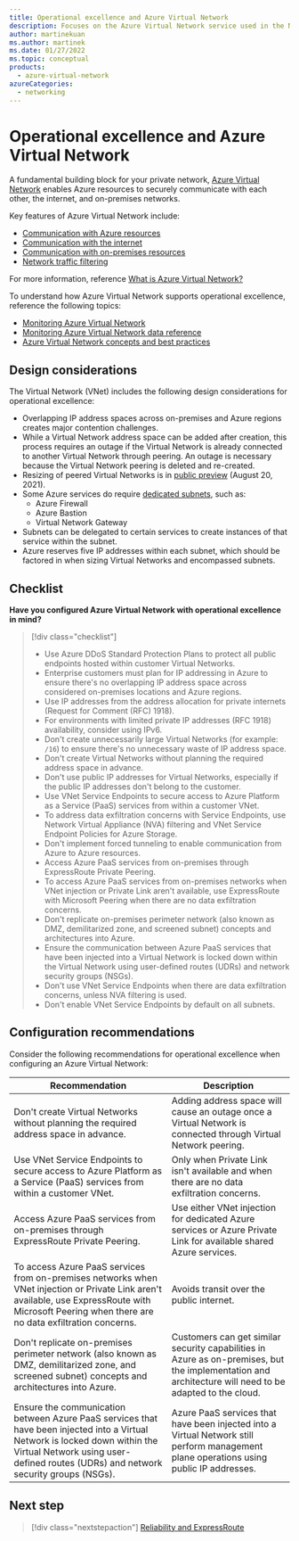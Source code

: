 ```yaml
---
title: Operational excellence and Azure Virtual Network
description: Focuses on the Azure Virtual Network service used in the Networking solution to provide best-practice, design considerations, and configuration recommendations related to Operational excellence.
author: martinekuan
ms.author: martinek
ms.date: 01/27/2022
ms.topic: conceptual
products:
  - azure-virtual-network
azureCategories:
  - networking
---
```


# Operational excellence and Azure Virtual Network

A fundamental building block for your private network, [Azure Virtual Network](/azure/virtual-network/) enables Azure resources to securely communicate with each other, the internet, and on-premises networks.

Key features of Azure Virtual Network include:

- [Communication with Azure resources](/azure/virtual-network/virtual-networks-overview#communicate-between-azure-resources)
- [Communication with the internet](/azure/virtual-network/virtual-networks-overview#communicate-with-the-internet)
- [Communication with on-premises resources](/azure/virtual-network/virtual-networks-overview#communicate-with-on-premises-resources)
- [Network traffic filtering](/azure/virtual-network/virtual-networks-overview#filter-network-traffic)

For more information, reference [What is Azure Virtual Network?](/azure/virtual-network/virtual-networks-overview)

To understand how Azure Virtual Network supports operational excellence, reference the following topics:

- [Monitoring Azure Virtual Network](/azure/virtual-network/monitor-virtual-network)
- [Monitoring Azure Virtual Network data reference](/azure/virtual-network/monitor-virtual-network-reference#resource-logs)
- [Azure Virtual Network concepts and best practices](/azure/virtual-network/concepts-and-best-practices)

## Design considerations

The Virtual Network (VNet) includes the following design considerations for operational excellence:

- Overlapping IP address spaces across on-premises and Azure regions creates major contention challenges.
- While a Virtual Network address space can be added after creation, this process requires an outage if the Virtual Network is already connected to another Virtual Network through peering. An outage is necessary because the Virtual Network peering is deleted and re-created.
- Resizing of peered Virtual Networks is in [public preview](https://azure.microsoft.com/blog/how-to-resize-azure-virtual-networks-that-are-peered-now-in-preview/) (August 20, 2021).
- Some Azure services do require [dedicated subnets](/azure/virtual-network/virtual-network-for-azure-services#services-that-can-be-deployed-into-a-virtual-network), such as:
  - Azure Firewall
  - Azure Bastion
  - Virtual Network Gateway
- Subnets can be delegated to certain services to create instances of that service within the subnet.
- Azure reserves five IP addresses within each subnet, which should be factored in when sizing Virtual Networks and encompassed subnets.

## Checklist

**Have you configured Azure Virtual Network with operational excellence in mind?**

> [!div class="checklist"]
> - Use Azure DDoS Standard Protection Plans to protect all public endpoints hosted within customer Virtual Networks.
> - Enterprise customers must plan for IP addressing in Azure to ensure there's no overlapping IP address space across considered on-premises locations and Azure regions.
> - Use IP addresses from the address allocation for private internets (Request for Comment (RFC) 1918).
> - For environments with limited private IP addresses (RFC 1918) availability, consider using IPv6.
> - Don't create unnecessarily large Virtual Networks (for example: `/16`) to ensure there's no unnecessary waste of IP address space.
> - Don't create Virtual Networks without planning the required address space in advance.
> - Don't use public IP addresses for Virtual Networks, especially if the public IP addresses don't belong to the customer.
> - Use VNet Service Endpoints to secure access to Azure Platform as a Service (PaaS) services from within a customer VNet.
> - To address data exfiltration concerns with Service Endpoints, use Network Virtual Appliance (NVA) filtering and VNet Service Endpoint Policies for Azure Storage.
> - Don't implement forced tunneling to enable communication from Azure to Azure resources.
> - Access Azure PaaS services from on-premises through ExpressRoute Private Peering.
> - To access Azure PaaS services from on-premises networks when VNet injection or Private Link aren't available, use ExpressRoute with Microsoft Peering when there are no data exfiltration concerns.
> - Don't replicate on-premises perimeter network (also known as DMZ, demilitarized zone, and screened subnet) concepts and architectures into Azure.
> - Ensure the communication between Azure PaaS services that have been injected into a Virtual Network is locked down within the Virtual Network using user-defined routes (UDRs) and network security groups (NSGs).
> - Don't use VNet Service Endpoints when there are data exfiltration concerns, unless NVA filtering is used.
> - Don't enable VNet Service Endpoints by default on all subnets.

## Configuration recommendations

Consider the following recommendations for operational excellence when configuring an Azure Virtual Network:

|Recommendation|Description|
|--------------|-----------|
|Don't create Virtual Networks without planning the required address space in advance.|Adding address space will cause an outage once a Virtual Network is connected through Virtual Network peering.|
|Use VNet Service Endpoints to secure access to Azure Platform as a Service (PaaS) services from within a customer VNet.|Only when Private Link isn't available and when there are no data exfiltration concerns.|
|Access Azure PaaS services from on-premises through ExpressRoute Private Peering.|Use either VNet injection for dedicated Azure services or Azure Private Link for available shared Azure services.|
|To access Azure PaaS services from on-premises networks when VNet injection or Private Link aren't available, use ExpressRoute with Microsoft Peering when there are no data exfiltration concerns.|Avoids transit over the public internet.|
|Don't replicate on-premises perimeter network (also known as DMZ, demilitarized zone, and screened subnet) concepts and architectures into Azure.|Customers can get similar security capabilities in Azure as on-premises, but the implementation and architecture will need to be adapted to the cloud.|
|Ensure the communication between Azure PaaS services that have been injected into a Virtual Network is locked down within the Virtual Network using user-defined routes (UDRs) and network security groups (NSGs).|Azure PaaS services that have been injected into a Virtual Network still perform management plane operations using public IP addresses.|

## Next step

> [!div class="nextstepaction"]
> [Reliability and ExpressRoute](reliability.md)